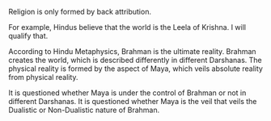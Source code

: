 Religion is only formed by back attribution.

For example, Hindus believe that the world is the Leela of Krishna.
I will qualify that.

According to Hindu Metaphysics, Brahman is the ultimate reality.
Brahman creates the world, which is described differently in different Darshanas.
The physical reality is formed by the aspect of Maya, which veils absolute reality from physical reality.

It is questioned whether Maya is under the control of Brahman or not in different Darshanas.
It is questioned whether Maya is the veil that veils the Dualistic or Non-Dualistic nature of Brahman.
